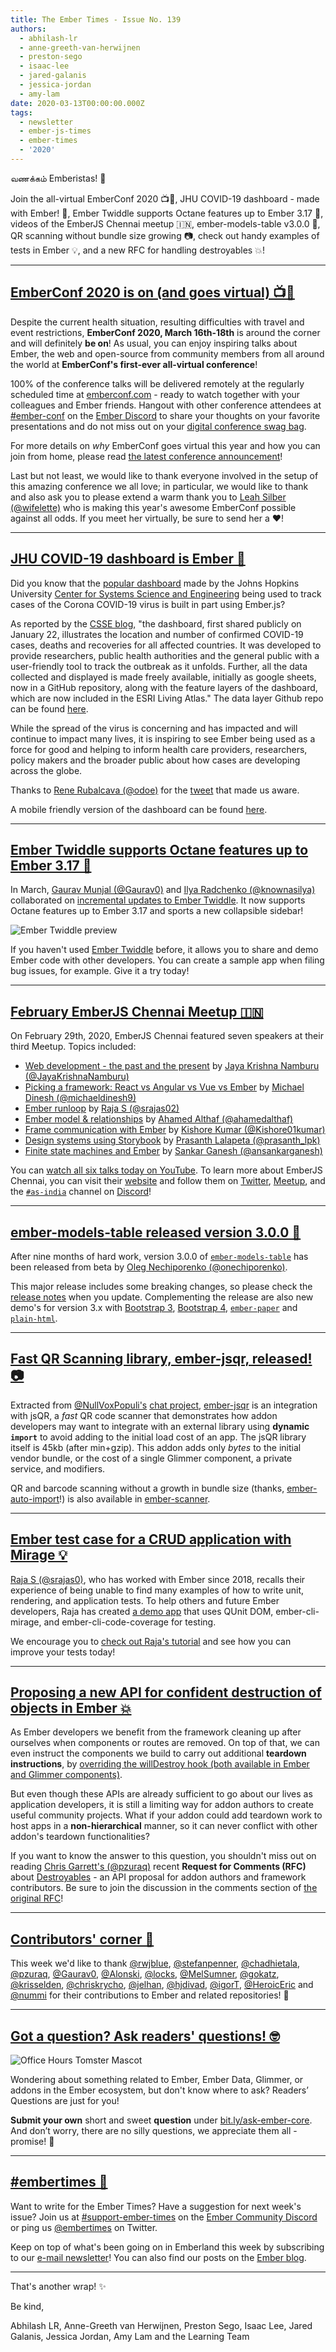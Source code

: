```yaml
---
title: The Ember Times - Issue No. 139
authors:
  - abhilash-lr
  - anne-greeth-van-herwijnen
  - preston-sego
  - isaac-lee
  - jared-galanis
  - jessica-jordan
  - amy-lam
date: 2020-03-13T00:00:00.000Z
tags:
  - newsletter
  - ember-js-times
  - ember-times
  - '2020'
---
```



வணக்கம் Emberistas! 🐹

Join the all-virtual EmberConf 2020 📺🎉,
JHU COVID-19 dashboard - made with Ember! 🐹,
Ember Twiddle supports Octane features up to Ember 3.17 💖,
videos of the EmberJS Chennai meetup 🇮🇳,
ember-models-table v3.0.0 🌟,
QR scanning without bundle size growing 📷,
check out handy examples of tests in Ember 💡, and
a new RFC for handling destroyables 💥!

<!-- READMORE -->

---

## [EmberConf 2020 is on (and goes virtual) 📺🎉](https://emberconf.com/#/emberconf-update-march-12)

Despite the current health situation, resulting difficulties with travel and event restrictions, **EmberConf 2020, March 16th-18th** is around the corner and will definitely **be on**! As usual, you can enjoy inspiring talks about Ember, the web and open-source from community members from all around the world at **EmberConf's first-ever all-virtual conference**!

100% of the conference talks will be delivered remotely at the regularly scheduled time at [emberconf.com](https://emberconf.com/) - ready to watch together with your colleagues and Ember friends. Hangout with other conference attendees at [#ember-conf](https://discordapp.com/channels/480462759797063690/480502413917421570) on the [Ember Discord](https://discordapp.com/invite/emberjs) to share your thoughts on your favorite presentations and do not miss out on your [digital conference swag bag](https://emberconf.com/#/streamer-swag).

For more details on <span style="font-style: italic;">why</span> EmberConf goes virtual this year and how you can join from home, please read [the latest conference announcement](https://emberconf.com/#/emberconf-update-march-12)!

Last but not least, we would like to thank everyone involved in the setup of this amazing conference we all love; in particular, we would like to thank and also ask you to please extend a warm thank you to [Leah Silber (@wifelette)](https://github.com/wifelette) who is making this year's awesome EmberConf possible against all odds. If you meet her virtually, be sure to send her a ❤️!

---

## [JHU COVID-19 dashboard is Ember 🐹](https://www.arcgis.com/apps/opsdashboard/index.html#/bda7594740fd40299423467b48e9ecf6)

Did you know that the [popular dashboard](https://www.arcgis.com/apps/opsdashboard/index.html#/bda7594740fd40299423467b48e9ecf6) made by the Johns Hopkins University [Center for Systems Science and Engineering](https://systems.jhu.edu/) being used to track cases of the Corona COVID-19 virus is built in part using Ember.js?

As reported by the [CSSE blog](https://systems.jhu.edu/research/public-health/ncov/), "the dashboard, first shared publicly on January 22, illustrates the location and number of confirmed COVID-19 cases, deaths and recoveries for all affected countries. It was developed to provide researchers, public health authorities and the general public with a user-friendly tool to track the outbreak as it unfolds. Further, all the data collected and displayed is made freely available, initially as google sheets, now in a GitHub repository, along with the feature layers of the dashboard, which are now included in the ESRI Living Atlas." The data layer Github repo can be found [here](https://github.com/CSSEGISandData/COVID-19).

While the spread of the virus is concerning and has impacted and will continue to impact many lives, it is inspiring to see Ember being used as a force for good and helping to inform health care providers, researchers, policy makers and the broader public about how cases are developing across the globe.

Thanks to [Rene Rubalcava (@odoe)](https://github.com/odoe) for the [tweet](https://twitter.com/odoenet/status/1233439467421065216) that made us aware.

A mobile friendly version of the dashboard can be found [here](https://www.arcgis.com/apps/opsdashboard/index.html#/85320e2ea5424dfaaa75ae62e5c06e61).

---

## [Ember Twiddle supports Octane features up to Ember 3.17 💖](https://ember-twiddle.com/)

In March, [Gaurav Munjal (@Gaurav0)](https://github.com/Gaurav0) and [Ilya Radchenko (@knownasilya)](https://github.com/knownasilya) collaborated on [incremental updates to Ember Twiddle](https://github.com/ember-cli/ember-twiddle/releases/tag/v0.17.0-4). It now supports Octane features up to Ember 3.17 and sports a new collapsible sidebar!

<img src="/images/blog/2020-03-13/ember_twiddle_preview.gif" alt="Ember Twiddle preview">

If you haven't used [Ember Twiddle](https://ember-twiddle.com/) before, it allows you to share and demo Ember code with other developers. You can create a sample app when filing bug issues, for example. Give it a try today!

---

## [February EmberJS Chennai Meetup 🇮🇳](https://www.youtube.com/playlist?list=PLh_rF0Qob_sxjhg9qPTlXn-6EZzmmTHoc)

On February 29th, 2020, EmberJS Chennai featured seven speakers at their third Meetup. Topics included:

- [Web development - the past and the present](https://slides.com/jayakrishnanamburu/web-dev#/) by [Jaya Krishna Namburu (@JayaKrishnaNamburu)](https://github.com/JayaKrishnaNamburu)
- [Picking a framework: React vs Angular vs Vue vs Ember](https://youtu.be/DT75xo7VXn4) by [Michael Dinesh (@michaeldinesh9)](https://twitter.com/michaeldinesh9)
- [Ember runloop](https://youtu.be/CU1ffqXtoR0) by [Raja S (@srajas02)](https://twitter.com/srajas02)
- [Ember model & relationships](https://youtu.be/__yX29lr6og) by [Ahamed Althaf (@ahamedalthaf)](https://github.com/ahamedalthaf)
- [Frame communication with Ember](https://youtu.be/OYePMoIajQI) by [Kishore Kumar (@Kishore01kumar)](https://twitter.com/Kishore01kumar)
- [Design systems using Storybook](https://youtu.be/vOhpdSP4Nr0) by [Prasanth Lalapeta (@prasanth_lpk)](https://twitter.com/prasanth_lpk)
- [Finite state machines and Ember](https://youtu.be/0lFNUybdWJs) by [Sankar Ganesh (@ansankarganesh)](https://twitter.com/ansankarganesh)

You can [watch all six talks today on YouTube](https://www.youtube.com/playlist?list=PLh_rF0Qob_sxjhg9qPTlXn-6EZzmmTHoc). To learn more about EmberJS Chennai, you can visit their [website](https://chennaiemberjs.in/) and follow them on [Twitter](https://twitter.com/EmberChennai), [Meetup](https://www.meetup.com/EmberJS-Chennai/), and the [`#as-india`](https://discordapp.com/channels/480462759797063690/562648585980739616) channel on [Discord](https://discordapp.com/invite/zT3asNS)!

---

## [ember-models-table released version 3.0.0 🌟](https://twitter.com/oonechiporenko/status/1235571293530902531)

After nine months of hard work, version 3.0.0 of [`ember-models-table`](https://github.com/onechiporenko/ember-models-table) has been released from beta by [Oleg Nechiporenko (@onechiporenko)](https://github.com/onechiporenko).

This major release includes some breaking changes, so please check the [release notes](https://github.com/onechiporenko/ember-models-table/releases/tag/v3.0.0) when you update. Complementing the release are also new demo's for version 3.x with [Bootstrap 3](http://onechiporenko.github.io/ember-models-table/v.3/bs3/#/examples), [Bootstrap 4](http://onechiporenko.github.io/ember-models-table/v.3/bs4/#/examples), [`ember-paper`](http://onechiporenko.github.io/ember-models-table/v.3/paper/#/examples) and [`plain-html`](http://onechiporenko.github.io/ember-models-table/v.3/plain-html/#/examples).

---

## [Fast QR Scanning library, ember-jsqr, released! 📷](https://nullvoxpopuli.github.io/ember-jsqr/)

Extracted from [@NullVoxPopuli's](https://twitter.com/nullvoxpopuli) [chat project](https://emberclear.io/),
[ember-jsqr](https://nullvoxpopuli.github.io/ember-jsqr/) is an integration with jsQR, a <span style="font-style: italic;">fast</span> QR code scanner that demonstrates how addon
developers may want to integrate with an external library using **dynamic `import`** to avoid adding to the
initial load cost of an app. The jsQR library itself is 45kb (after min+gzip). This addon adds only <span style="font-style: italic;">bytes</span>
to the initial vendor bundle, or the cost of a single Glimmer component, a private service, and modifiers.

QR and barcode scanning without a growth in bundle size (thanks, [ember-auto-import](https://github.com/ef4/ember-auto-import)!) is also available in [ember-scanner](https://github.com/evocount/ember-scanner). 

---

## [Ember test case for a CRUD application with Mirage 💡](https://medium.com/@srajas02/ember-test-case-for-a-crud-application-with-mirage-d6d9836bfee2)

[Raja S (@srajas0)](https://github.com/srajas0), who has worked with Ember since 2018, recalls their experience of being unable to find many examples of how to write unit, rendering, and application tests. To help others and future Ember developers, Raja has created [a demo app](https://github.com/srajas0/ember-test-cases) that uses QUnit DOM, ember-cli-mirage, and ember-cli-code-coverage for testing.

We encourage you to [check out Raja's tutorial](https://medium.com/@srajas02/ember-test-case-for-a-crud-application-with-mirage-d6d9836bfee2) and see how you can improve your tests today!

---

## [Proposing a new API for confident destruction of objects in Ember 💥](https://github.com/emberjs/rfcs/pull/580)

As Ember developers we benefit from the framework cleaning up after ourselves when components or routes are removed. On top of that, we can even instruct the components we build to carry out additional **teardown instructions**, by [overriding the willDestroy hook (both available in Ember and Glimmer components)](https://api.emberjs.com/ember/3.17/classes/Component/methods/willDestroy?anchor=willDestroy).

<!--alex ignore host-hostess-->
But even though these APIs are already sufficient to go about our lives as application developers, it is still a limiting way for addon authors to create useful community projects. What if your addon could add teardown work to host apps in a **non-hierarchical** manner, so it can never conflict with other addon's teardown functionalities?

If you want to know the answer to this question, you shouldn't miss out on reading [Chris Garrett's (@pzuraq)](https://github.com/pzuraq) recent **Request for Comments (RFC)** about [Destroyables](https://github.com/emberjs/rfcs/blob/destroyables/text/0580-destroyables.md) - an API proposal for addon authors and framework contributors. Be sure to join the discussion in the comments section of [the original RFC](https://github.com/emberjs/rfcs/pull/580)!

---

## [Contributors' corner 👏](https://guides.emberjs.com/release/contributing/repositories/)

<p>This week we'd like to thank <a href="https://github.com/rwjblue" target="gh-user">@rwjblue</a>, <a href="https://github.com/stefanpenner" target="gh-user">@stefanpenner</a>, <a href="https://github.com/chadhietala" target="gh-user">@chadhietala</a>, <a href="https://github.com/pzuraq" target="gh-user">@pzuraq</a>, <a href="https://github.com/Gaurav0" target="gh-user">@Gaurav0</a>, <a href="https://github.com/Alonski" target="gh-user">@Alonski</a>, <a href="https://github.com/locks" target="gh-user">@locks</a>, <a href="https://github.com/MelSumner" target="gh-user">@MelSumner</a>, <a href="https://github.com/gokatz" target="gh-user">@gokatz</a>, <a href="https://github.com/krisselden" target="gh-user">@krisselden</a>, <a href="https://github.com/chriskrycho" target="gh-user">@chriskrycho</a>, <a href="https://github.com/jelhan" target="gh-user">@jelhan</a>, <a href="https://github.com/hjdivad" target="gh-user">@hjdivad</a>, <a href="https://github.com/igorT" target="gh-user">@igorT</a>, <a href="https://github.com/HeroicEric" target="gh-user">@HeroicEric</a> and <a href="https://github.com/nummi" target="gh-user">@nummi</a>  for their contributions to Ember and related repositories! 💖</p>

---

## [Got a question? Ask readers' questions! 🤓](https://docs.google.com/forms/d/e/1FAIpQLScqu7Lw_9cIkRtAiXKitgkAo4xX_pV1pdCfMJgIr6Py1V-9Og/viewform)

<div class="blog-row">
  <img class="float-right small transparent padded" alt="Office Hours Tomster Mascot" title="Readers' Questions" src="/images/tomsters/officehours.png" />

  <p>Wondering about something related to Ember, Ember Data, Glimmer, or addons in the Ember ecosystem, but don't know where to ask? Readers’ Questions are just for you!</p>

  <p><strong>Submit your own</strong> short and sweet <strong>question</strong> under <a href="https://bit.ly/ask-ember-core" target="rq">bit.ly/ask-ember-core</a>. And don’t worry, there are no silly questions, we appreciate them all - promise! 🤞</p>
</div>

---

## [#embertimes 📰](https://blog.emberjs.com/tags/newsletter.html)

Want to write for the Ember Times? Have a suggestion for next week's issue? Join us at [#support-ember-times](https://discordapp.com/channels/480462759797063690/485450546887786506) on the [Ember Community Discord](https://discordapp.com/invite/zT3asNS) or ping us [@embertimes](https://twitter.com/embertimes) on Twitter.

Keep on top of what's been going on in Emberland this week by subscribing to our [e-mail newsletter](https://the-emberjs-times.ongoodbits.com/)! You can also find our posts on the [Ember blog](https://emberjs.com/blog/tags/newsletter.html).

---

That's another wrap! ✨

Be kind,

Abhilash LR, Anne-Greeth van Herwijnen, Preston Sego, Isaac Lee, Jared Galanis, Jessica Jordan, Amy Lam and the Learning Team
